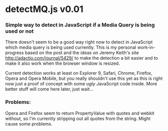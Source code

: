 # detectMQ.js v0.01
### Simple way to detect in JavaScript if a Media Query is being used or not

There doesn't seem to be a good way right now to detect in JavaScript which media query is being used currently. This is my personal work-in-progress based on the post and the ideas on Jeremy Keith's site http://adactio.com/journal/5429/ to make the detection a bit easier and to make it also work when the browser window is resized.

Current detection works at least on Explorer 9, Safari, Chrome, Firefox, Opera and Opera Mobile, but you really shouldn't use this yet as this is right now just a proof of concept with some _ugly_ JavaScript code inside. More better stuff will come here later, just wait...

### Problems:

Opera and Firefox seem to return PropertyValue with quotes and webkit without, so I'm currently stripping out all quotes from the string. Might cause some problems.